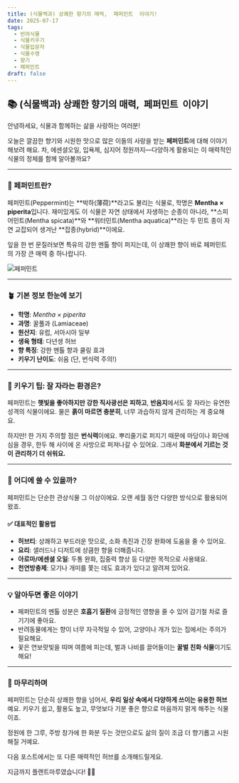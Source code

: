 ```yaml
---
title: (식물백과) 상쾌한 향기의 매력,  페퍼민트  이야기!
date: 2025-07-17
tags:
  - 반려식물
  - 식물키우기
  - 식물입문자
  - 식물수명
  - 향기
  - 페퍼민트
draft: false
---
```


## 📚 (식물백과) 상쾌한 향기의 매력,  페퍼민트  이야기

안녕하세요, 식물과 함께하는 삶을 사랑하는 여러분!

오늘은 깔끔한 향기와 시원한 맛으로 많은 이들의 사랑을 받는 **페퍼민트**에 대해 이야기해보려 해요. 차, 에센셜오일, 입욕제, 심지어 정원까지—다양하게 활용되는 이 매력적인 식물의 정체를 함께 알아볼까요?

---
### **🍃 페퍼민트란?**

페퍼민트(Peppermint)는 **박하(薄荷)**라고도 불리는 식물로, 학명은 **Mentha × piperita**입니다. 재미있게도 이 식물은 자연 상태에서 자생하는 순종이 아니라, **스피어민트(Mentha spicata)**와 **워터민트(Mentha aquatica)**라는 두 민트 종이 자연 교잡되어 생겨난 **잡종(hybrid)**이에요.

잎을 한 번 문질러보면 특유의 강한 멘톨 향이 퍼지는데, 이 상쾌한 향이 바로 페퍼민트의 가장 큰 매력 중 하나랍니다.

![페퍼민트](/images/peppermint.png)

---

### **🪴 기본 정보 한눈에 보기**

- **학명**: _Mentha × piperita_
- **과명**: 꿀풀과 (Lamiaceae)
- **원산지**: 유럽, 서아시아 일부
- **생육 형태**: 다년생 허브
- **향 특징**: 강한 멘톨 향과 쿨링 효과
- **키우기 난이도**: 쉬움 (단, 번식력 주의!)  

---

### **🌱 키우기 팁: 잘 자라는 환경은?**

페퍼민트는 **햇빛을 좋아하지만 강한 직사광선은 피하고**, **반음지**에서도 잘 자라는 유연한 성격의 식물이에요. 물은 **흙이 마르면 충분히**, 너무 과습하지 않게 관리하는 게 중요해요. 

하지만! 한 가지 주의할 점은 **번식력**이에요. 뿌리줄기로 퍼지기 때문에 마당이나 화단에 심을 경우, 한두 해 사이에 온 사방으로 퍼져나갈 수 있어요. 그래서 **화분에서 기르는 것이 관리하기 더 쉬워요.**

---
### **🍵 어디에 쓸 수 있을까?**

페퍼민트는 단순한 관상식물 그 이상이에요. 오랜 세월 동안 다양한 방식으로 활용되어 왔죠.

#### **✅ 대표적인 활용법**

- **허브티**: 상쾌하고 부드러운 맛으로, 소화 촉진과 긴장 완화에 도움을 줄 수 있어요.
- **요리**: 샐러드나 디저트에 상큼한 향을 더해줍니다.
- **아로마/에센셜 오일**: 두통 완화, 집중력 향상 등 다양한 목적으로 사용돼요.
- **천연방충제**: 모기나 개미를 쫓는 데도 효과가 있다고 알려져 있어요.

---

### **💡 알아두면 좋은 이야기**

- 페퍼민트의 멘톨 성분은 **호흡기 질환**에 긍정적인 영향을 줄 수 있어 감기철 차로 즐기기에 좋아요.
- 반려동물에게는 향이 너무 자극적일 수 있어, 고양이나 개가 있는 집에서는 주의가 필요해요.
- 꽃은 연보랏빛을 띠며 여름에 피는데, 벌과 나비를 끌어들이는 **꿀벌 친화 식물**이기도 해요!

---

### **🌼 마무리하며**

페퍼민트는 단순히 상쾌한 향을 넘어서, **우리 일상 속에서 다양하게 쓰이는 유용한 허브**예요. 키우기 쉽고, 활용도 높고, 무엇보다 기분 좋은 향으로 마음까지 맑게 해주는 식물이죠.

정원에 한 그루, 주방 창가에 한 화분 두는 것만으로도 삶의 질이 조금 더 향기롭고 시원해질 거예요.

다음 포스트에서는 또 다른 매력적인 허브를 소개해드릴게요.

지금까지 플랜트마루였습니다! 🌱😊